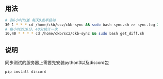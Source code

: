 ## 用法
```bash
# 有8小时时差 每天9点半启动
30 1 * * * cd /home/ckb/scz/ckb-sync && sudo bash sync.sh >> sync.log 2>&1
# 每小时的10分、40分统计一次
10,40 * * * * cd /home/ckb/scz/ckb-sync && sudo bash get_diff.sh
```
## 说明
同步测试的服务器上需要先安装python3以及discord包
```bash
pip install discord
```
